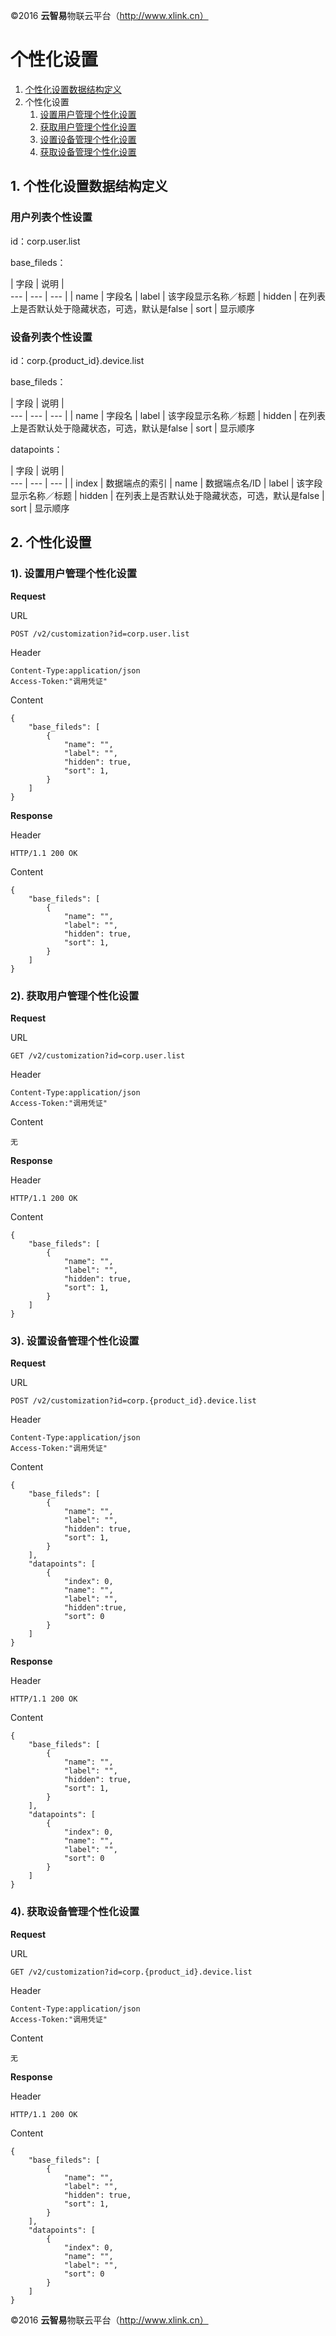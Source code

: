 ©2016  **云智易**物联云平台（http://www.xlink.cn）

# 个性化设置


1. [个性化设置数据结构定义](#personal_define)
2. 个性化设置
	1. [设置用户管理个性化设置](#set_user_list)
	2. [获取用户管理个性化设置](#get_user_list)
	3. [设置设备管理个性化设置](#set_device_list)
	4. [获取设备管理个性化设置](#get_device_list)



## 1. <a name="personal_define">个性化设置数据结构定义</a>

### 用户列表个性设置

id：corp.user.list

base_fileds：

| 字段 | 说明 |   
--- | --- | --- |
| name | 字段名
| label | 该字段显示名称／标题
| hidden | 在列表上是否默认处于隐藏状态，可选，默认是false
| sort | 显示顺序


### 设备列表个性设置


id：corp.{product_id}.device.list

base_fileds：

| 字段 | 说明 |   
--- | --- | --- |
| name | 字段名
| label | 该字段显示名称／标题
| hidden | 在列表上是否默认处于隐藏状态，可选，默认是false
| sort | 显示顺序

datapoints：

| 字段 | 说明 |   
--- | --- | --- |
| index | 数据端点的索引
| name | 数据端点名/ID
| label | 该字段显示名称／标题
| hidden | 在列表上是否默认处于隐藏状态，可选，默认是false
| sort | 显示顺序


##  2. 个性化设置

### 1). <a name="set_user_list">设置用户管理个性化设置</a>

**Request**

URL

	POST /v2/customization?id=corp.user.list

Header

	Content-Type:application/json
	Access-Token:"调用凭证"

Content

	{
 	    "base_fileds": [
	        {
	    		"name": "",
	    		"label": "",
	    		"hidden": true,
	    		"sort": 1,
	    	}
	    ]
	}

**Response**

Header

	HTTP/1.1 200 OK

Content

	{
		"base_fileds": [
	        {
	    		"name": "",
	    		"label": "",
	    		"hidden": true,
	    		"sort": 1,
	    	}
	    ]
	}



### 2). <a name="get_user_list">获取用户管理个性化设置</a>

**Request**

URL

	GET /v2/customization?id=corp.user.list

Header

	Content-Type:application/json
	Access-Token:"调用凭证"

Content

	无

**Response**

Header

	HTTP/1.1 200 OK

Content

	{
	    "base_fileds": [
	        {
	    		"name": "",
	    		"label": "",
	    		"hidden": true,
	    		"sort": 1,
	    	}
	    ]
	}


### 3). <a name="set_device_list">设置设备管理个性化设置</a>


**Request**

URL

	POST /v2/customization?id=corp.{product_id}.device.list

Header

	Content-Type:application/json
	Access-Token:"调用凭证"

Content

	{
	    "base_fileds": [
	        {
	    		"name": "",
	    		"label": "",
	    		"hidden": true,
	    		"sort": 1,
	    	}
	    ],
	    "datapoints": [
	    	{
	    		"index": 0,
	    		"name": "",
	    		"label": "",
				"hidden":true,
	    		"sort": 0
	    	}
	    ]
	}
	

**Response**

Header

	HTTP/1.1 200 OK

Content

	{
	    "base_fileds": [
	        {
	    		"name": "",
	    		"label": "",
	    		"hidden": true,
	    		"sort": 1,
	    	}
	    ],
	    "datapoints": [
	    	{
	    		"index": 0,
	    		"name": "",
	    		"label": "",
	    		"sort": 0
	    	}
	    ]
	}



### 4). <a name="get_device_list">获取设备管理个性化设置</a>
**Request**

URL

	GET /v2/customization?id=corp.{product_id}.device.list

Header

	Content-Type:application/json
	Access-Token:"调用凭证"

Content

	无

**Response**

Header

	HTTP/1.1 200 OK

Content

	{
	    "base_fileds": [
	        {
	    		"name": "",
	    		"label": "",
	    		"hidden": true,
	    		"sort": 1,
	    	}
	    ],
	    "datapoints": [
	    	{
	    		"index": 0,
	    		"name": "",
	    		"label": "",
	    		"sort": 0
	    	}
	    ]
	}


©2016  **云智易**物联云平台（http://www.xlink.cn）